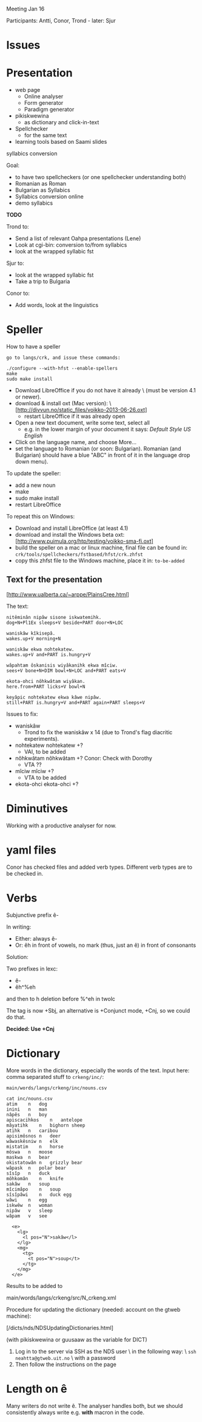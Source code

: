 Meeting Jan 16

Participants: Antti, Conor, Trond - later: Sjur

# Issues

# Presentation

* web page
    - Online analyser
    - Form generator
    - Paradigm generator
* pikiskwewina
    - as dictionary and click-in-text
* Spellchecker
    - for the same text
* learning tools based on Saami slides

syllabics conversion

Goal:
* to have two spellcheckers (or one spellchecker understanding both)
* Romanian as Roman
* Bulgarian as Syllabics
* Syllabics conversion online
* demo syllabics

**TODO**

Trond to:
* Send a list of relevant Oahpa presentations (Lene)
* Look at cgi-bin: conversion to/from syllabics
* look at the wrapped syllabic fst

Sjur to:
* look at the wrapped syllabic fst
* Take a trip to Bulgaria

Conor to:
* Add words, look at the linguistics

# Speller

How to have a speller

```
go to langs/crk, and issue these commands:

./configure --with-hfst --enable-spellers
make
sudo make install
```

* Download LibreOffice if you do not have it already \\
  (must be version 4.1 or newer).
* download & install oxt (Mac version): \\
  [http://divvun.no/static_files/voikko-2013-06-26.oxt]
    - restart LibreOffice if it was already open
* Open a new text document, write some text, select all
    - e.g. in the lower margin of your document it says:
   *Default Style US English*
* Click on the language name, and choose More...
* set the language to Romanian (or soon: Bulgarian). Romanian (and Bulgarian)
  should have a blue "ABC" in front of it in the language drop down menu).

To update the speller:
* add a new noun
* make
* sudo make install
* restart LibreOffice

To repeat this on Windows:

* Download and install LibreOffice (at least 4.1)
* download and install the Windows beta oxt:
  [http://www.puimula.org/htp/testing/voikko-sma-fi.oxt]
* build the speller on a mac or linux machine, final file can be found in:
  `crk/tools/spellcheckers/fstbased/hfst/crk.zhfst`
* copy this zhfst file to the Windows machine, place it in:
  `to-be-added`

## Text for the presentation

[http://www.ualberta.ca/~arppe/PlainsCree.html]

The text:

```
nitêminân nipâw sisone iskwatemihk.
dog+N+Pl1Ex sleeps+V beside+PART door+N+LOC

waniskâw kîkisepâ.
wakes.up+V morning+N 

waniskâw ekwa nohtekatew.
wakes.up+V and+PART is.hungry+V

wâpahtam ôskanisis wiyâkanihk ekwa mîciw.
sees+V bone+N+DIM bowl+N+LOC and+PART eats+V

ekota-ohci nôhkwâtam wiyâkan.
here.from+PART licks+V bowl+N

keyâpic nohtekatew ekwa kâwe nipâw.
still+PART is.hungry+V and+PART again+PART sleeps+V
```

Issues to fix:

* waniskâw
    - Trond to fix the waniskâw x 14 (due to Trond's flag diacritic experiments).
* nohtekatew	nohtekatew	+?
    - VAI, to be added
* nôhkwâtam	nôhkwâtam	+? Conor: Check with Dorothy
    - VTA ??
* mîciw	mîciw	+?
    - VTA to be added
* ekota-ohci	ekota-ohci	+?

# Diminutives

Working with a productive analyser for now.

# yaml files

Conor has checked files and added verb types.
Different verb types are to be checked in.

# Verbs

Subjunctive prefix ê-

In writing:
* Either: always ê-
* Or: êh in front of vowels, no mark (thus, just an ê) in front of consonants

Solution:

Two prefixes in lexc:

* ê-
* êh^%eh

and then to h deletion before %^eh in twolc

The tag is now +Sbj, an alternative is +Conjunct mode, +Cnj, so we could do that.

**Decided: Use +Cnj**

# Dictionary

More words in the dictionary, especially the words of the text.
Input here: comma separated stuff to `crkeng/inc/`:

`main/words/langs/crkeng/inc/nouns.csv`

```
cat inc/nouns.csv 
atim	n	dog
inini	n	man	
nâpês	n	boy	
apiscacihkos	n	antelope
mâyatihk	n	bighorn sheep
atihk	n	caribou
apisimôsnos	n	deer
wâwaskêsniw	n	elk
mistatim	n	horse
môswa	n	moose
maskwa	n	bear
okistatowân	n	grizzly bear
wâpask	n	polar bear
sîsîp	n	duck
môhkomân	n	knife
sakâw	n	soup
mîcimâpo	n	soup
sîsîpâwi	n	duck egg
wâwi	n	egg
iskwêw	n	woman
nipâw	v	sleep
wâpam	v	see

  <e>
    <lg>
      <l pos="N">sakâw</l>
    </lg>
    <mg>
      <tg>
        <t pos="N">soup</t>
      </tg>
    </mg>
  </e>
```

Results to be added to

main/words/langs/crkeng/src/N_crkeng.xml

Procedure for updating the dictionary (needed: account on the gtweb machine):

[/dicts/nds/NDSUpdatingDictionaries.html]

(with pikiskwewina or guusaaw as the variable for DICT)

1. Log in to the server via SSH as the NDS user \\
  in the following way: \\ 
  `ssh neahtta@gtweb.uit.no` \\ 
  with a password
1. Then follow the instructions on the page

# Length on ê

Many writers do not write ê. The analyser handles both, but
we should consistently always write e.g. **with** macron in the code.
